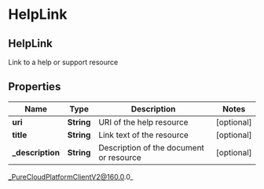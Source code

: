 # HelpLink

## HelpLink
Link to a help or support resource

## Properties

|Name | Type | Description | Notes|
|------------ | ------------- | ------------- | -------------|
| **uri** | **String** | URI of the help resource | [optional] |
| **title** | **String** | Link text of the resource | [optional] |
| **_description** | **String** | Description of the document or resource | [optional] |



_PureCloudPlatformClientV2@160.0.0_

